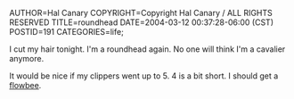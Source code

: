 AUTHOR=Hal Canary
COPYRIGHT=Copyright Hal Canary / ALL RIGHTS RESERVED
TITLE=roundhead
DATE=2004-03-12 00:37:28-06:00 (CST)
POSTID=191
CATEGORIES=life;

I cut my hair tonight. I'm a roundhead again. No one will think I'm a cavalier anymore.

It would be nice if my clippers went up to 5. 4 is a bit short. I should get a [flowbee](http://www.flowbee.com/).
